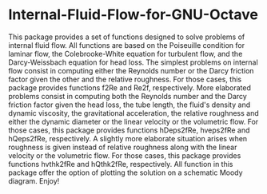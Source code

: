 # Internal-Fluid-Flow-for-GNU-Octave
This package provides a set of functions designed 
to solve problems of internal fluid flow. 
All functions are based on the Poiseuille 
condition for laminar flow, the Colebrooke-White 
equation for turbulent flow, and the Darcy-Weissbach 
equation for head loss. The simplest problems 
on internal flow consist in computing either 
the Reynolds number or the Darcy friction factor 
given the other and the relative roughness. 
For those cases, this package provides functions 
f2Re and Re2f, respectively. More elaborated 
problems consist in computing both the Reynolds 
number and the Darcy friction factor given the 
head loss, the tube length, the fluid's density and 
dynamic viscosity, the gravitational acceleration, 
the relative roughness and either the dynamic diameter 
or the linear velocity or the volumetric flow. 
For those cases, this package provides functions 
hDeps2fRe, hveps2fRe and hQeps2fRe, respectively. 
A slightly more elaborate situation arises when 
roughness is given instead of relative roughness 
along with the linear velocity or the volumetric flow. 
For those cases, this package provides functions 
hvthk2fRe and hQthk2fRe, respectively. All function 
in this package offer the option of plotting 
the solution on a schematic Moody diagram. 
Enjoy!
